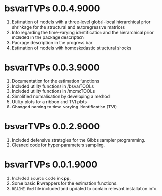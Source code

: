 # bsvarTVPs 0.0.4.9000

1. Estimation of models with a three-level global-local hierarchical prior shrinkage for the structural and autoregressive matrices
2. Info regarding the time-varying identification and the hierarchical prior included in the package description
3. Package description in the progress bar
4. Estimation of models with homoskedastic structural shocks

# bsvarTVPs 0.0.3.9000

1. Documentation for the estimation functions
2. Included utility functions in /bsvarTOOLs
3. Included utility functions in /mcmcTOOLs
4. Simplified normalisation by developing a method
5. Utility plots for a ribbon and TVI plots
6. Changed naming to time-varying identification (TVI)

# bsvarTVPs 0.0.2.9000

1.  Included defensive strategies for the Gibbs sampler programming.
2.  Cleaned code for hyper-parameters sampling.

# bsvarTVPs 0.0.1.9000

1.  Included source code in **cpp**.
2.  Some basic **R** wrappers for the estimation functions.
3.  `README.Rmd` file included and updated to contain relevant installation info.
